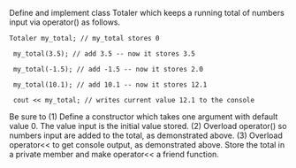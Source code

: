 Define and implement class Totaler which keeps a running total of numbers input via operator() as follows.

```
Totaler my_total; // my_total stores 0

 my_total(3.5); // add 3.5 -- now it stores 3.5

 my_total(-1.5); // add -1.5 -- now it stores 2.0

 my_total(10.1); // add 10.1 -- now it stores 12.1

 cout << my_total; // writes current value 12.1 to the console
```

Be sure to
(1) Define a constructor which takes one argument with default value 0. The value input is the initial value stored.
(2) Overload operator() so numbers input are added to the total, as demonstrated above.
(3) Overload operator<< to get console output, as demonstrated above. Store the total in a private member and make operator<< a friend function.
